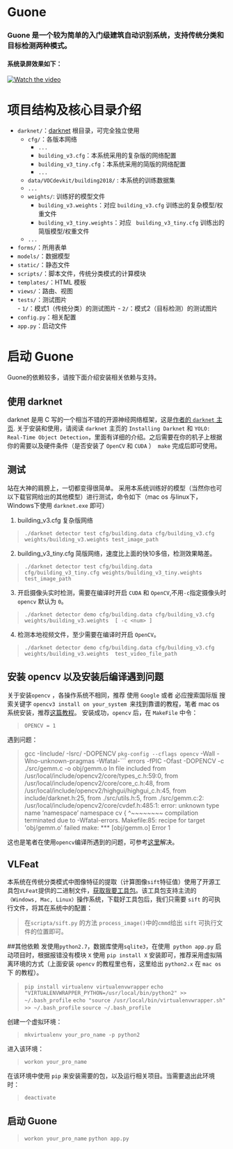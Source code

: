 # Guone 
### Guone 是一个较为简单的入门级建筑自动识别系统，支持传统分类和目标检测两种模式。
#### 系统录屏效果如下：
[![Watch the video](https://raw.github.com/GabLeRoux/WebMole/master/ressources/WebMole_Youtube_Video.png)](http://youtu.be/vt5fpE0bzSY)

# 项目结构及核心目录介绍

> 
 -  `darknet/`：[darknet](https://pjreddie.com/darknet/ "darknet") 根目录，可完全独立使用<br>
	-  `cfg/`：各版本网络<br>
		-  `...`
		-  `building_v3.cfg`：本系统采用的复杂版的网络配置<br>
		- `building_v3_tiny.cfg`：本系统采用的简版的网络配置<br>
		- `...`
	- `data/VOCdevkit/building2018/` : 本系统的训练数据集
	- `...`
	- `weights/`: 训练好的模型文件
		- `building_v3.weights`：对应 `building_v3.cfg`  训练出的复杂模型/权重文件
		- `building_v3_tiny.weights`：对应 ` building_v3_tiny.cfg`  训练出的简版模型/权重文件
	- `...`
-  `forms/`：所用表单<br>
- `models/`：数据模型<br>
-  `static/`：静态文件<br>
-  `scripts/`：脚本文件，传统分类模式的计算模块<br>
- `templates/`：HTML 模板<br>
- `views/`：路由、视图<br>
- `tests/`：测试图片<br>
		- `1/`：模式1（传统分类）的测试图片
		- `2/`：模式2（目标检测）的测试图片
- `config.py`：相关配置<br>
- `app.py`：启动文件<br>
# 启动 Guone
Guone的依赖较多，请按下面介绍安装相关依赖与支持。
## 使用 darknet 
darknet 是用 C 写的一个相当不错的开源神经网络框架，这是[作者的 `darknet` 主页](https://pjreddie.com/darknet/).
关于安装和使用，请阅读 `darknet` 主页的 `Installing Darknet` 和 `YOLO: Real-Time Object Detection`，里面有详细的介绍。之后需要在你的机子上根据你的需要以及硬件条件（是否安装了 `OpenCV`  和 `CUDA` ）` make` 完成后即可使用。
## 测试
站在大神的肩膀上，一切都变得很简单。
采用本系统训练好的模型（当然你也可以下载官网给出的其他模型）进行测试，命令如下（mac os 与linux下，Windows下使用 `darknet.exe` 即可）
1. building_v3.cfg 复杂版网络
> `./darknet detector test cfg/building.data cfg/building_v3.cfg weights/building_v3.weights test_image_path`

2. building_v3_tiny.cfg 简版网络，速度比上面的快10多倍，检测效果略差。

>  `./darknet detector test cfg/building.data cfg/building_v3_tiny.cfg weights/building_v3_tiny.weights  test_image_path`

3. 开启摄像头实时检测，需要在编译时开启 ` CUDA ` 和  `OpenCV`,不用` -c `指定摄像头时` opencv` 默认为 `0`。
>  `./darknet detector demo cfg/building.data cfg/building_v3.cfg weights/building_v3.weights  [ -c <num> ]`

4. 检测本地视频文件，至少需要在编译时开启  `OpenCV`。

>  `./darknet detector demo cfg/building.data cfg/building_v3.cfg weights/building_v3.weights  test_video_file_path`

## 安装 opencv 以及安装后编译遇到问题
关于安装`opencv` ，各操作系统不相同，推荐 使用 `Google` 或者 必应搜索国际版 搜索关键字 `opencv3 install on your_system `来找到靠谱的教程，笔者 mac os 系统安装，推荐[这篇教程](https://www.learnopencv.com/install-opencv3-on-macos/)。
安装成功，`opencv` 后，在 `MakeFile` 中令：
> `OPENCV = 1`

遇到问题：

> gcc -Iinclude/ -Isrc/ -DOPENCV `pkg-config --cflags opencv`  -Wall
> -Wno-unknown-pragmas -Wfatal-``` errors -fPIC -Ofast -DOPENCV -c ./src/gemm.c -o obj/gemm.o In file included from
> /usr/local/include/opencv2/core/types_c.h:59:0,
>                  from /usr/local/include/opencv2/core/core_c.h:48,
>                  from /usr/local/include/opencv2/highgui/highgui_c.h:45,
>                  from include/darknet.h:25,
>                  from ./src/utils.h:5,
>                  from ./src/gemm.c:2: /usr/local/include/opencv2/core/cvdef.h:485:1: error: unknown type
> name ‘namespace’  namespace cv {  ^~~~~~~~~ compilation terminated due
> to -Wfatal-errors. Makefile:85: recipe for target 'obj/gemm.o' failed
> make: *** [obj/gemm.o] Error 1

这也是笔者在使用`opencv`编译所遇到的问题，可参考[这里](https://github.com/pjreddie/darknet/issues/485)解决。
## VLFeat
本系统在传统分类模式中图像特征的提取（计算图像`sift`特征值）使用了开源工具包`VLFeat`提供的二进制文件，[获取我要工具包](http://www.vlfeat.org/)。该工具包支持主流的`（Windows, Mac, Linux）`操作系统，下载好工具包后，我们只需要 `sift` 的可执行文件，将其在系统中的配置：
   > 在`scripta/sift.py` 的方法 `process_image()`中的`cmmd`给出 `sift`  可执行文件的位置即可。
  
##其他依赖
发使用`python2.7`，数据库使用`sqlite3`，在使用` python app.py` 启动项目时，根据报错没有模块 `X` 使用 `pip install X` 安装即可，推荐采用虚拟隔离环境的方式（上面安装 `opencv` 的教程里也有，这里给出 `python2.x` 在 `mac os`下 的教程）。
> `pip install virtualenv virtualenvwrapper`
> `echo "VIRTUALENVWRAPPER_PYTHON=/usr/local/bin/python2" >> ~/.bash_profile`
> `echo "source /usr/local/bin/virtualenvwrapper.sh" >> ~/.bash_profile`
> `source ~/.bash_profile`

创建一个虚拟环境：
> `mkvirtualenv your_pro_name -p python2`

进入该环境：
> `workon your_pro_name`

在该环境中使用 `pip` 来安装需要的包，以及运行相关项目。当需要退出此环境时：
> `deactivate` 

## 启动 Guone
>  `workon your_pro_name` 
>  `python app.py`
